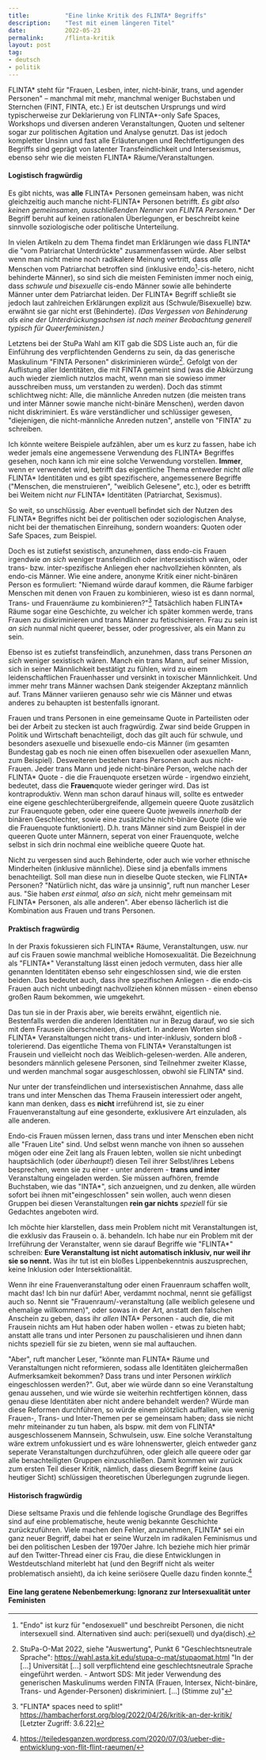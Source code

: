 ```yaml
---
title:          "Eine linke Kritik des FLINTA* Begriffs"
description:    "Test mit einem längeren Titel"
date:           2022-05-23
permalink:      /flinta-kritik
layout: post
tag: 
- deutsch
- politik
---
```


FLINTA* steht für "Frauen, Lesben, inter, nicht-binär, trans, und agender Personen" – manchmal mit mehr, manchmal weniger Buchstaben und Sternchen (FINT, FINTA, etc.) Er ist deutschen Ursprungs und wird typischerweise zur Deklarierung von FLINTA\*-only Safe Spaces, Workshops und diversen anderen Veranstaltungen, Quoten und seltener sogar zur politischen Agitation und Analyse genutzt. Das ist jedoch kompletter Unsinn und fast alle Erläuterungen und Rechtfertigungen des Begriffs sind geprägt von latenter Transfeindlichkeit und Intersexismus, ebenso sehr wie die meisten FLINTA* Räume/Veranstaltungen.

#### Logistisch fragwürdig

Es gibt nichts, was **alle** FLINTA* Personen gemeinsam haben, was nicht gleichzeitig auch manche nicht-FLINTA* Personen betrifft. **Es gibt also keinen gemeinsamen, ausschließenden Nenner von FLINTA* Personen.** Der Begriff beruht auf keinen rationalen Überlegungen, er beschreibt keine sinnvolle soziologische oder politische Unterteilung.

In vielen Artikeln zu dem Thema findet man Erklärungen wie dass FLINTA* die "vom Patriarchat Unterdrückte" zusammenfassen würde. Aber selbst wenn man nicht meine noch radikalere Meinung vertritt, dass _alle_ Menschen vom Patriarchat betroffen sind (inklusive endo[^a]-cis-hetero, nicht behinderte Männer), so sind sich die meisten Feministen immer noch einig, dass _schwule und bisexuelle_ cis-endo Männer sowie alle behinderte Männer unter dem Patriarchat leiden. Der FLINTA* Begriff schließt sie jedoch laut zahlreichen Erklärungen explizit aus (Schwule/Bisexuelle) bzw. erwähnt sie gar nicht erst (Behinderte). _(Das Vergessen von Behinderung als eine der Unterdrückungsachsen ist nach meiner Beobachtung generell typisch für Queerfeministen.)_

Letztens bei der StuPa Wahl am KIT gab die SDS Liste auch an, für die Einführung des verpflichtenden Genderns zu sein, da das generische Maskulinum "FINTA Personen" diskriminieren würde[^2]. Gefolgt von der Auflistung aller Identitäten, die mit FINTA gemeint sind (was die Abkürzung auch wieder ziemlich nutzlos macht, wenn man sie sowieso immer ausschreiben muss, um verstanden zu werden). Doch das stimmt schlichtweg nicht: Alle, die männliche Anreden nutzen (die meisten trans und inter Männer sowie manche nicht-binäre Menschen), werden davon nicht diskriminiert. Es wäre verständlicher und schlüssiger gewesen, "diejenigen, die nicht-männliche Anreden nutzen", anstelle von "FINTA" zu schreiben. 

Ich könnte weitere Beispiele aufzählen, aber um es kurz zu fassen, habe ich weder jemals eine angemessene Verwendung des FLINTA* Begriffes gesehen, noch kann ich mir eine solche Verwendung vorstellen. **Immer**, wenn er verwendet wird, betrifft das eigentliche Thema entweder nicht _alle_ FLINTA* Identitäten und es gibt spezifischere, angemessenere Begriffe ("Menschen, die menstruieren", "weiblich Gelesene", etc.), oder es betrifft bei Weitem nicht _nur_ FLINTA* Identitäten (Patriarchat, Sexismus).

So weit, so unschlüssig. Aber eventuell befindet sich der Nutzen des FLINTA* Begriffes nicht bei der politischen oder soziologischen Analyse, nicht bei der thematischen Einreihung, sondern woanders: Quoten oder Safe Spaces, zum Beispiel. 

Doch es ist zutiefst sexistisch, anzunehmen, dass endo-cis Frauen irgendwie _an sich_ weniger transfeindlich oder intersexistisch wären, oder trans- bzw. inter-spezifische Anliegen eher nachvollziehen könnten, als endo-cis Männer. Wie eine andere, anonyme Kritik einer nicht-binären Person es formuliert: "Niemand würde darauf kommen, die Räume farbiger Menschen mit denen von Frauen zu kombinieren, wieso ist es dann normal, Trans- und Frauenräume zu kombinieren?"[^3] Tatsächlich haben FLINTA* Räume sogar eine Geschichte, zu welcher ich später kommen werde, trans Frauen zu diskriminieren und trans Männer zu fetischisieren. Frau zu sein ist _an sich_ nunmal nicht queerer, besser, oder progressiver, als ein Mann zu sein.

Ebenso ist es zutiefst transfeindlich, anzunehmen, dass trans Personen _an sich_ weniger sexistisch wären. Manch ein trans Mann, auf seiner Mission, sich in seiner Männlichkeit bestätigt zu fühlen, wird zu einem leidenschaftlichen Frauenhasser und versinkt in toxischer Männlichkeit. Und immer mehr trans Männer wachsen Dank steigender Akzeptanz männlich auf. Trans Männer variieren genauso sehr wie cis Männer und etwas anderes zu behaupten ist bestenfalls ignorant.

Frauen und trans Personen in eine gemeinsame Quote in Parteilisten oder bei der Arbeit zu stecken ist auch fragwürdig. Zwar sind beide Gruppen in Politik und Wirtschaft benachteiligt, doch das gilt auch für schwule, und besonders asexuelle und bisexuelle endo-cis Männer (im gesamten Bundestag gab es noch nie einen offen bisexuellen oder asexuellen Mann, zum Beispiel). Desweiteren bestehen trans Personen auch aus nicht-Frauen. Jeder trans Mann und jede nicht-binäre Person, welche nach der FLINTA* Quote - die die Frauenquote ersetzen würde - irgendwo einzieht, bedeutet, dass die **Frauen**quote wieder geringer wird. Das ist kontraproduktiv. Wenn man schon darauf hinaus will, sollte es entweder eine eigene geschlechterübergreifende, allgemein queere Quote zusätzlich zur Frauenquote geben, oder eine queere Quote jweweils _innerhalb_ der binären Geschlechter, sowie eine zusätzliche nicht-binäre Quote (die wie die Frauenquote funktioniert). D.h. trans Männer sind zum Beispiel in der queeren Quote unter Männern, seperat von einer Frauenquote, welche selbst in sich drin nochmal eine weibliche queere Quote hat.

Nicht zu vergessen sind auch Behinderte, oder auch wie vorher ethnische Minderheiten (inklusive männliche). Diese sind ja ebenfalls immens benachteiligt. Soll man diese nun in dieselbe Quote stecken, wie FLINTA* Personen? "Natürlich nicht, das wäre ja unsinnig", ruft nun mancher Leser aus. "Sie haben _erst einmal, also an sich,_ nicht mehr gemeinsam mit FLINTA* Personen, als alle anderen". Aber ebenso lächerlich ist die Kombination aus Frauen und trans Personen.

#### Praktisch fragwürdig

In der Praxis fokussieren sich FLINTA* Räume, Veranstaltungen, usw. nur auf cis Frauen sowie manchmal weibliche Homosexualität. Die Bezeichnung als "FLINTA*" Veranstaltung lässt einen jedoch vermuten, dass hier alle genannten Identitäten ebenso sehr eingeschlossen sind, wie die ersten beiden. Das bedeutet auch, dass ihre spezifischen Anliegen - die endo-cis Frauen auch nicht unbedingt nachvollziehen können müssen - einen ebenso großen Raum bekommen, wie umgekehrt.

Das tun sie in der Praxis aber, wie bereits erwähnt, eigentlich nie. Bestenfalls werden die anderen Identitäten nur in Bezug darauf, wo sie sich mit dem Frausein überschneiden, diskutiert. In anderen Worten sind FLINTA* Veranstaltungen nicht trans- und inter-inklusiv, sondern bloß -tolerierend. Das eigentliche Thema von FLINTA* Veranstaltungen ist Frausein und vielleicht noch das Weiblich-gelesen-werden. Alle anderen, besonders männlich gelesene Personen, sind Teilnehmer zweiter Klasse, und werden manchmal sogar ausgeschlossen, obwohl sie FLINTA* sind.

Nur unter der transfeindlichen und intersexistischen Annahme, dass alle trans und inter Menschen das Thema Frausein interessiert oder angeht, kann man denken, dass es **nicht** irreführend ist, sie zu einer Frauenveranstaltung auf eine gesonderte, exklusivere Art einzuladen, als alle anderen.

Endo-cis Frauen müssen lernen, dass trans und inter Menschen eben nicht alle "Frauen Lite" sind. Und selbst wenn manche von ihnen so aussehen mögen oder eine Zeit lang als Frauen lebten, wollen sie nicht unbedingt hauptsächlich (oder _überhaupt!_) diesen Teil ihrer Selbst/ihres Lebens besprechen, wenn sie zu einer - unter anderem - **trans und inter** Veranstaltung eingeladen werden. Sie müssen aufhören, fremde Buchstaben, wie das "INTA*", sich anzueignen, und zu denken, alle würden sofort bei ihnen mit"eingeschlossen" sein wollen, auch wenn diesen Gruppen bei diesen Veranstaltungen **rein gar nichts** _speziell_ für sie Gedachtes angeboten wird.

Ich möchte hier klarstellen, dass mein Problem nicht mit Veranstaltungen ist, die exklusiv das Frausein o. ä. behandeln. Ich habe nur ein Problem mit der Irreführung der Veranstalter, wenn sie darauf Begriffe wie "FLINTA*" schreiben: **Eure Veranstaltung ist nicht automatisch inklusiv, nur weil ihr sie so nennt.** Was ihr tut ist ein bloßes Lippenbekenntnis auszusprechen, keine Inklusion oder Intersektionalität.

Wenn ihr eine Frauenveranstaltung oder einen Frauenraum schaffen wollt, macht das! Ich bin nur dafür! Aber, verdammt nochmal, nennt sie gefälligst auch so. Nennt sie "Frauenraum/-veranstaltung (alle weiblich gelesene und ehemalige willkommen)", oder sowas in der Art, anstatt den falschen Anschein zu geben, dass ihr _allen_ INTA* Personen - auch die, die mit Frausein nichts am Hut haben oder haben wollen - etwas zu bieten habt; anstatt alle trans und inter Personen zu pauschalisieren und ihnen dann nichts speziell für sie zu bieten, wenn sie mal auftauchen.

"Aber", ruft mancher Leser, "könnte man FLINTA* Räume und Veranstaltungen nicht reformieren, sodass alle Identitäten gleichermaßen Aufmerksamkeit bekommen? Dass trans und inter Personen _wirklich_ eingeschlossen werden?". Gut, aber wie würde dann so eine Veranstaltung genau aussehen, und wie würde sie weiterhin rechtfertigen können, dass genau diese Identitäten aber nicht andere behandelt werden? Würde man diese Reformen durchführen, so würde einem plötzlich auffallen, wie wenig Frauen-, Trans- und Inter-Themen per se gemeinsam haben; dass sie nicht mehr miteinander zu tun haben, als bspw. mit dem von FLINTA* ausgeschlossenem Mannsein, Schwulsein, usw. Eine solche Veranstaltung wäre extrem unfokussiert und es wäre lohnenswerter, gleich entweder ganz seperate Veranstaltungen durchzuführen, oder gleich alle queere oder gar alle benachteiligten Gruppen einzuschließen. Damit kommen wir zurück zum ersten Teil dieser Kritik, nämlich, dass diesem Begriff keine (aus heutiger Sicht) schlüssigen theoretischen Überlegungen zugrunde liegen.

#### Historisch fragwürdig

Diese seltsame Praxis und die fehlende logische Grundlage des Begriffes sind auf eine problematische, heute wenig bekannte Geschichte zurückzuführen. Viele machen den Fehler, anzunehmen, FLINTA* sei ein ganz neuer Begriff, dabei hat er seine Wurzeln im radikalen Feminismus und bei den politischen Lesben der 1970er Jahre. Ich beziehe mich hier primär auf den Twitter-Thread einer cis Frau, die diese Entwicklungen in Westdeutschland miterlebt hat (und den Begriff nicht als weiter problematisch ansieht), da ich keine seriösere Quelle dazu finden konnte.[^4]

#### Eine lang geratene Nebenbemerkung: Ignoranz zur Intersexualität unter Feministen

[^a]: "Endo" ist kurz für "endosexuell" und beschreibt Personen, die nicht intersexuell sind. Alternativen sind auch: peri(sexuell) und dya(disch).
[^2]: StuPa-O-Mat 2022, siehe "Auswertung", Punkt 6 "Geschlechtsneutrale Sprache": https://wahl.asta.kit.edu/stupa-o-mat/stupaomat.html "In der [...] Universität [...] soll verpflichtend eine geschlechtsneutrale Sprache eingeführt werden. - Antwort SDS: Mit jeder Verwendung des generischen Maskulinums werden FINTA (Frauen, Intersex, Nicht-binäre, Trans- und Agender-Personen) diskriminiert. [...] (Stimme zu)"
[^3]: "FLINTA* spaces need to split!" https://hambacherforst.org/blog/2022/04/26/kritik-an-der-kritik/ [Letzter Zugriff: 3.6.22]
[^4]: https://teiledesganzen.wordpress.com/2020/07/03/ueber-die-entwicklung-von-flit-flint-raeumen/ 
